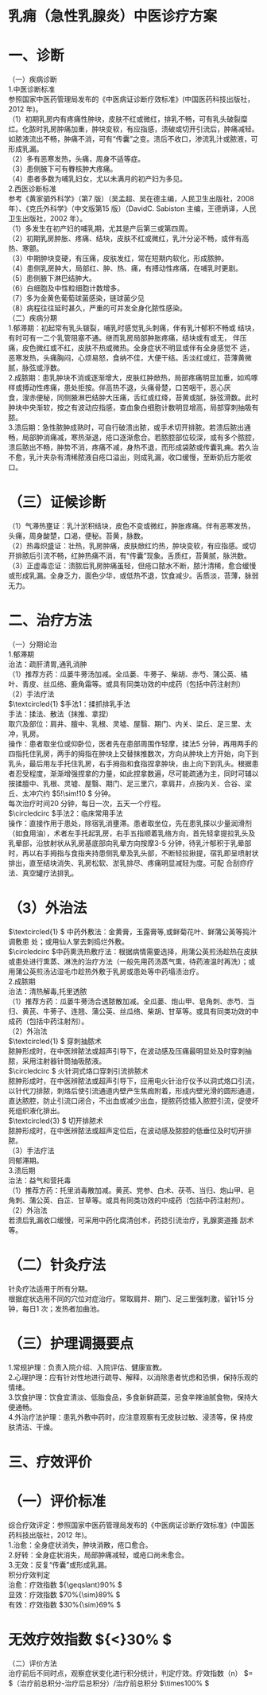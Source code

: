 # 乳痈（急性乳腺炎）中医诊疗方案  
# 一、诊断  
（一）疾病诊断  
1.中医诊断标准  
参照国家中医药管理局发布的《中医病证诊断疗效标准》(中国医药科技出版社，2012 年)。  
（1）初期乳房内有疼痛性肿块，皮肤不红或微红，排乳不畅，可有乳头破裂糜烂。化脓时乳房肿痛加重，肿块变软，有应指感，溃破或切开引流后，肿痛减轻。如脓液流出不畅，肿痛不消，可有“传囊”之变。溃后不收口，渗流乳汁或脓液，可形成乳漏。  
（2）多有恶寒发热，头痛，周身不适等症。  
（3）患侧腋下可有臖核肿大疼痛。  
（4）患者多数为哺乳妇女，尤以未满月的初产妇为多见。  
2.西医诊断标准  
参考《黄家驷外科学》（第7 版）（吴孟超、吴在德主编，人民卫生出版社，2008 年）、《克氏外科学》（中文版第15 版）（DavidC. Sabiston 主编，王德炳译，人民卫生出版社，2002 年）。  
（1）多发生在初产妇的哺乳期，尤其是产后第三或第四周。  
（2）初期乳房肿胀、疼痛、结块，皮肤不红或微红，乳汁分泌不畅，或伴有高热、寒颤。  
（3）中期肿块变硬，有压痛，皮肤发红，常在短期内软化，形成脓肿。  
（4）患侧乳房肿大，局部红、肿、热、痛，有搏动性疼痛，在哺乳时更剧。  
（5）患侧腋下淋巴结肿大。  
（6）白细胞及中性粒细胞计数增多。  
（7）多为金黄色葡萄球菌感染，链球菌少见  
（8）病程往往延时甚久，严重的可并发全身化脓性感染。  
（二）疾病分期  
1.郁滞期：初起常有乳头皲裂，哺乳时感觉乳头刺痛，伴有乳汁郁积不畅或 结块，有时可有一二个乳管阻塞不通。继而乳房局部肿胀疼痛，结块或有或无， 伴压痛，皮色微红或不红，皮肤不热或微热。全身症状不明显或伴有全身感觉不 适，恶寒发热，头痛胸闷，心烦易怒，食纳不佳，大便干结。舌淡红或红，苔薄黄微腻，脉弦或浮数。  
2.成脓期：患乳肿块不消或逐渐增大，皮肤红肿焮热，局部疼痛明显加重，如鸡啄样或搏动性疼痛，患处拒按。伴高热不退，头痛骨楚，口苦咽干，恶心厌  
食，溲赤便秘，同侧腋淋巴结肿大压痛，舌红或红绛，苔黄或腻，脉弦滑数。此时肿块中央渐软，按之有波动应指感，查血象白细胞计数明显增高，局部穿刺抽吸有脓。  
3.溃后期：急性脓肿成熟时，可自行破溃出脓，或手术切开排脓。若溃后脓出通畅，局部肿消痛减，寒热渐退，疮口逐渐愈合。若脓腔部位较深，或有多个脓腔，溃后脓出不畅，肿势不消，疼痛不减，身热不退，而形成袋脓或传囊乳痈。若久治不愈，乳汁夹杂有清稀脓液自疮口溢出，则成乳漏，收口缓慢，至断奶后方能收口。  
# （三）证候诊断  
（1）气滞热壅证：乳汁淤积结块，皮色不变或微红，肿胀疼痛。伴有恶寒发热，头痛，周身酸楚，口渴，便秘。苔黄，脉数。  
（2）热毒炽盛证：壮热，乳房肿痛，皮肤焮红灼热，肿块变软，有应指感。或切开排脓后引流不畅，红肿热痛不消，有“传囊”现象。舌质红，苔黄腻，脉洪数。  
（3）正虚毒恋证：溃脓后乳房肿痛虽轻，但疮口脓水不断，脓汁清稀，愈合缓慢或形成乳漏。全身乏力，面色少华，或低热不退，饮食减少。舌质淡，苔薄，脉弱无力。  
# 二、治疗方法  
（一）分期论治  
1.郁滞期  
治法：疏肝清胃,通乳消肿  
（1）推荐方药：瓜蒌牛蒡汤加减。全瓜蒌、牛蒡子、柴胡、赤芍、蒲公英、橘叶、青皮、丝瓜络、鹿角霜等。或具有同类功效的中成药（包括中药注射剂）  
（2）手法疗法  
$\textcircled{1} $手法1：揉抓排乳手法  
手法：揉法、散法（抹推、拿捏）  
取穴及部位：肩井、膻中、乳根、灵墟、屋翳、期门、内关、梁丘、足三里、太冲，乳房。  
操作：患者取坐位或仰卧位，医者先在患部周围作轻摩，揉法5 分钟，再用两手的四指托住乳房，两手的拇指在肿块上交替抹推数次，方向从肿块上方开始，向下到乳头，最后用左手托住乳房，右手拇指和食指捏拿肿块，由上向下到乳头。根据患者忍受程度，渐渐增强捏拿的力量，如此捏拿数遍，尽可能疏通为主，同时可辅以按揉膻中、乳根、灵墟、屋翳、期门、足三里穴，拿肩井，点按内关、合谷、梁丘、太冲穴约 $5\!\sim\!10 $ 分钟。  
每次治疗时间20 分钟，每日一次，五天一个疗程。  
$\circledcirc $手法2：临床常用手法  
操作：直接作用于患处，除宿乳消壅滞。患者取坐位，先在患乳搽以少量润滑剂（如食用油），术者左手托起乳房，右手五指顺着乳络方向，首先轻拿提拉乳头及乳晕部，沿放射状从乳房基底部向乳晕方向按摩3-5 分钟，待乳汁郁积于乳晕部时，再以右手拇指与食指夹持患侧乳晕及乳头部，不断轻拉揪提，宿乳即呈喷射状排出，直至结块消失、乳房松软、淤乳排尽、疼痛明显减轻为度。可配 合刮痧疗法、真空罐疗法排乳。  
# （3）外治法  
$\textcircled{1} $ 中药外敷法：金黄膏，玉露膏等,或鲜菊花叶、鲜蒲公英等捣汁调敷患 处；或用仙人掌去刺捣烂外敷。  
$\circledcirc $中药熏洗热敷疗法：根据病情需要选择，用蒲公英煎汤趁热在皮肤或患处进行熏蒸、淋洗的治疗方法（一般先用药汤蒸气熏，待药液温时再洗）；或用蒲公英煎汤沾湿毛巾趁热外敷于乳房或患处等中药塌渍治疗。  
2.成脓期  
治法：清热解毒,托里透脓  
（1）推荐方药：瓜蒌牛蒡汤合透脓散加减。全瓜蒌、炮山甲、皂角刺、赤芍、当归、黄芪、牛蒡子、连翘、蒲公英、丝瓜络、柴胡、甘草等。或具有同类功效的中成药（包括中药注射剂）。  
（2）外治法  
$\textcircled{1} $ 穿刺抽脓术  
脓肿形成时，在中医辨脓法或超声引导下，在波动感及压痛最明显处及时穿刺抽脓，采用注射器针筒抽吸脓液。  
$\circledcirc $ 火针洞式烙口穿刺引流排脓术  
脓肿形成时，在中医辨脓法或超声引导下，应用电火针治疗仪予以洞式烙口引流，以针代刀排脓，刺烙后使引流通道内壁产生焦痂附着，形成内壁光滑的圆形通道，直达脓腔，防止引流口闭合，不出血或减少出血，提脓药捻插入脓腔引流，促使坏死组织液化排出。  
$\textcircled{3} $ 切开排脓术  
脓肿形成时，在中医辨脓法或超声定位后，在波动感及脓腔的低垂位及时切开排脓。  
（3）手法疗法  
同郁滞期。  
3.溃后期  
治法：益气和营托毒  
（1）推荐方药：托里消毒散加减。黄芪、党参、白术、茯苓、当归、炮山甲、皂角刺、蒲公英、白芷、甘草等。或具有同类功效的中成药（包括中药注射剂）。  
（2）外治法  
若溃后乳漏收口缓慢，可采用中药化腐清创术，药捻引流治疗，乳腺窦道搔 刮术等。  
# （二）针灸疗法  
针灸疗法适用于所有分期。  
根据症状选用不同的穴位对症治疗。常取肩井、期门、足三里强刺激，留针15 分钟，每日1 次；发热者加曲池。  
# （三）护理调摄要点  
1.常规护理：负责入院介绍、入院评估、健康宣教。  
2.心理护理：应有针对性地进行疏导、解释，以消除患者忧虑和恐惧，保持乐观的情绪。  
3.饮食护理：饮食宜清淡、低脂食品，多食新鲜蔬菜，忌食辛辣油腻食物，保持大便通畅。  
4.外治疗法护理：患乳外敷中药时，应注意观察有无皮肤过敏、浸渍等，保 持皮肤清洁、干燥。  
# 三、疗效评价  
# （一）评价标准  
综合疗效评定：参照国家中医药管理局发布的《中医病证诊断疗效标准》(中国医药科技出版社，2012 年)。  
1.治愈：全身症状消失，肿块消散，疮口愈合。  
2.好转：全身症状消失，局部肿痛减轻，或疮口尚未愈合。  
3.无效：反复“传囊”或形成乳漏。  
积分疗效判定  
治愈：疗效指数 ${\geqslant}90\% $  
显效：疗效指数 $70\%{\sim}89\% $  
有效：疗效指数 $30\%{\sim}69\% $  
# 无效疗效指数 ${<}30\% $  
（二）评价方法  
治疗前后不同时点，观察症状变化进行积分统计，判定疗效。疗效指数（n） $= $（治疗前总积分-治疗后总积分）/治疗前总积分 $\times100\% $  
